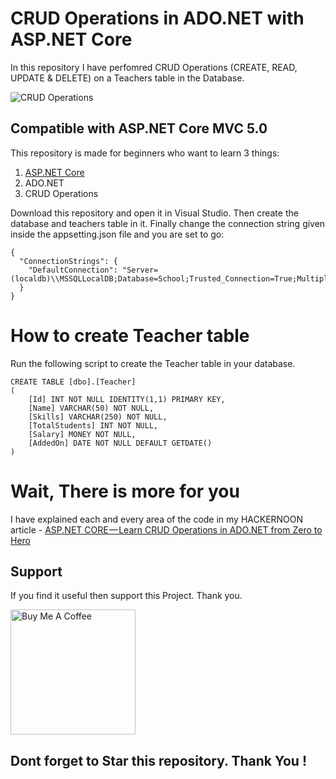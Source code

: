 # CRUD Operations in ADO.NET with ASP.NET Core
In this repository I have perfomred CRUD Operations (CREATE, READ, UPDATE & DELETE) on a Teachers table in the Database.

![CRUD Operations](https://raw.githubusercontent.com/yogyogi/CRUD-Operations-in-ADO.NET-with-ASP.NET-Core/master/CRUD-Operations-in-ado-net-ASPNET-Core.png)

## Compatible with ASP.NET Core MVC 5.0

This repository is made for beginners who want to learn 3 things:

1. [ASP.NET Core](https://www.yogihosting.com/category/aspnet-core/)
2. ADO.NET
3. CRUD Operations

Download this repository and open it in Visual Studio. Then create the database and teachers table in it. Finally change the connection string given inside the appsetting.json file and you are set to go:

```
{
  "ConnectionStrings": {
    "DefaultConnection": "Server=(localdb)\\MSSQLLocalDB;Database=School;Trusted_Connection=True;MultipleActiveResultSets=true"
  }
}
```


# How to create Teacher table

Run the following script to create the Teacher table in your database.

```
CREATE TABLE [dbo].[Teacher]
(
    [Id] INT NOT NULL IDENTITY(1,1) PRIMARY KEY,
    [Name] VARCHAR(50) NOT NULL,
    [Skills] VARCHAR(250) NOT NULL,
    [TotalStudents] INT NOT NULL,
    [Salary] MONEY NOT NULL,
    [AddedOn] DATE NOT NULL DEFAULT GETDATE()
)
```

# Wait, There is more for you

I have explained each and every area of the code in my HACKERNOON article - [ASP.NET CORE — Learn CRUD Operations in ADO.NET from Zero to Hero](https://hackernoon.com/asp-net-core-learn-crud-operations-in-ado-net-from-zero-to-hero-a0109ed2f8a4)

## Support

If you find it useful then support this Project. Thank you.

<a href="https://www.buymeacoffee.com/YogYogi" target="_blank"><img src="https://cdn.buymeacoffee.com/buttons/default-orange.png" alt="Buy Me A Coffee" width="200"></a>

## Dont forget to Star this repository. Thank You !
